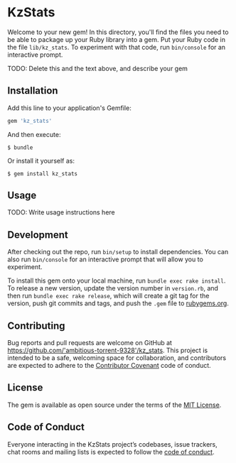 # KzStats

Welcome to your new gem! In this directory, you'll find the files you need to be able to package up your Ruby library into a gem. Put your Ruby code in the file `lib/kz_stats`. To experiment with that code, run `bin/console` for an interactive prompt.

TODO: Delete this and the text above, and describe your gem

## Installation

Add this line to your application's Gemfile:

```ruby
gem 'kz_stats'
```

And then execute:

    $ bundle

Or install it yourself as:

    $ gem install kz_stats

## Usage

TODO: Write usage instructions here

## Development

After checking out the repo, run `bin/setup` to install dependencies. You can also run `bin/console` for an interactive prompt that will allow you to experiment.

To install this gem onto your local machine, run `bundle exec rake install`. To release a new version, update the version number in `version.rb`, and then run `bundle exec rake release`, which will create a git tag for the version, push git commits and tags, and push the `.gem` file to [rubygems.org](https://rubygems.org).

## Contributing

Bug reports and pull requests are welcome on GitHub at https://github.com/'ambitious-torrent-9328'/kz_stats. This project is intended to be a safe, welcoming space for collaboration, and contributors are expected to adhere to the [Contributor Covenant](http://contributor-covenant.org) code of conduct.

## License

The gem is available as open source under the terms of the [MIT License](https://opensource.org/licenses/MIT).

## Code of Conduct

Everyone interacting in the KzStats project’s codebases, issue trackers, chat rooms and mailing lists is expected to follow the [code of conduct](https://github.com/'ambitious-torrent-9328'/kz_stats/blob/master/CODE_OF_CONDUCT.md).
